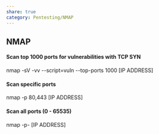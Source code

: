 ```yaml
---  
share: true  
category: Pentesting/NMAP  
---  
```

  
## NMAP  
  
#### Scan top 1000 ports for vulnerabilities with TCP SYN  
nmap -sV -vv --script=vuln --top-ports 1000 [IP ADDRESS]  
  
#### Scan specific ports  
nmap -p 80,443 [IP ADDRESS]  
  
#### Scan all ports (0 - 65535)  
nmap -p- [IP ADDRESS]  
  
  
  
  
  
